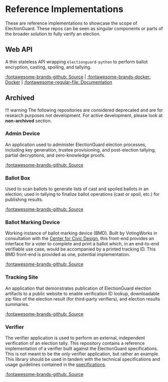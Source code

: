 
# Reference Implementations

These are reference implementations to showcase the scope of ElectionGuard. These repos can be seen as singular components or parts of the broader solution to fully verify an election. 

## Web API
A thin stateless API wrapping `electionguard-python` to perform ballot encryption, casting, spoiling, and tallying. 

[:fontawesome-brands-github: Source](https://github.com/microsoft/electionguard-web-api) | [:fontawesome-brands-docker: Docker](https://hub.docker.com/r/electionguard/electionguard-web-api) | [:fontawesome-regular-file: Documentation](https://microsoft.github.io/electionguard-web-api/)

## Archived

!!! warning 
    The following repositories are considered deprecated and are for research purposes not development. For active development, please look at **non-archived** section.

### Admin Device
An application used to administer ElectionGuard election processes, including key generation, trustee provisioning, and post-election tallying, partial decryptions, and zero-knowledge proofs.

[:fontawesome-brands-github: Source](https://github.com/microsoft/electionguard-admin-device)

### Ballot Box
Used to scan ballots to generate lists of cast and spoiled ballots in an election; used in tallying to finalize ballot operations (cast or spoil, etc.) for publishing results.

[:fontawesome-brands-github: Source](https://github.com/microsoft/electionguard-ballot-box)


### Ballot Marking Device
Working instance of ballot marking device (BMD). Built by VotingWorks in consultation with the [Center for Civic Design](https://civicdesign.org), this front-end provides an interface for a voter to complete and print a ballot which, in an end-to-end verifiable use case, would be accompanied by a printed tracking ID. This BMD front-end is provided as one, potential implementation.

[:fontawesome-brands-github: Source](https://github.com/microsoft/electionguard-ballot-marking-device)


### Tracking Site
An application that demonstrates publication of ElectionGuard election artifacts to a public website to enable verification ID lookup, downloadable zip files of the election result (for third-party verifiers), and election results summaries.

[:fontawesome-brands-github: Source](https://github.com/microsoft/electionguard-tracking-site)

### Verifier
The verifier application is used to perform an external, independent verification of an election tally. This repository contains a reference implementation of a verifier built against the ElectionGuard specifications. This is not meant to be the *only* verifier application, but rather an example. This library should be used in tandem with the technical specifications and usage guidelines contained in the [specifications](https://github.com/microsoft/electionguard/wiki).

[:fontawesome-brands-github: Source](https://github.com/microsoft/electionguard-verifier)


